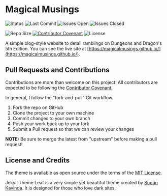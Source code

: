 # Magical Musings

![Status](https://img.shields.io/github/deployments/magicalmusings/magicalmusings.github.io/github-pages)
![Last Commit](https://img.shields.io/github/last-commit/magicalmusings/magicalmusings.github.io)
![Issues Open](https://img.shields.io/github/issues/magicalmusings/magicalmusings.github.io)
![Issues Closed](https://img.shields.io/github/issues-closed/magicalmusings/magicalmusings.github.io)

![Repo Size](https://img.shields.io/github/repo-size/magicalmusings/magicalmusings.github.io)
[![Contributor Covenant](https://img.shields.io/badge/Contributor%20Covenant-v2.0%20adopted-ff69b4.svg)](code_of_conduct.md)
![License](https://img.shields.io/github/license/magicalmusings/magicalmusings.github.io)


A simple blog-style website to detail ramblings on Dungeons and Dragon's 5th Edition. You can see the live site at [https://magicalmusings.github.io/](https://magicalmusings.github.io/).

## Pull Requests and Contributions

Contributions are more than welcome on this project! All contributors are expected to be following the [Contributor Covenant.](https://www.contributor-covenant.org/) 

In general, I follow the "fork-and-pull" Git workflow. 

1. Fork the repo on GitHub
2. Clone the project to your own machine
3. Commit changes to your own branch
4. Push your work back up to your fork
5. Submit a Pull request so that we can review your changes

**NOTE:** Be sure to merge the latest from "upstream" before making a pull request!

## License and Credits

The theme is available as open source under the terms of the [MIT License](https://opensource.org/licenses/MIT).

Jekyll Theme Leaf is a very simple yet beautiful theme created by [Supun Kavinda](https://twitter.com/_SupunKavinda). It is designed for those who love dark sites.

